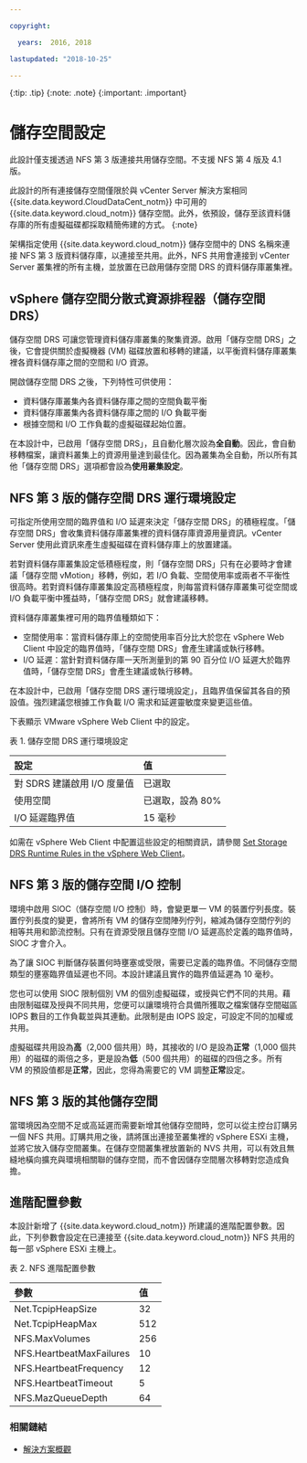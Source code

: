 ```yaml
---

copyright:

  years:  2016, 2018

lastupdated: "2018-10-25"

---
```


{:tip: .tip}
{:note: .note}
{:important: .important}

# 儲存空間設定

此設計僅支援透過 NFS 第 3 版連接共用儲存空間。不支援 NFS 第 4 版及 4.1 版。

此設計的所有連接儲存空間僅限於與 vCenter Server 解決方案相同 {{site.data.keyword.CloudDataCent_notm}} 中可用的 {{site.data.keyword.cloud_notm}} 儲存空間。此外，依預設，儲存至該資料儲存庫的所有虛擬磁碟都採取精簡佈建的方式。
{:note}

架構指定使用 {{site.data.keyword.cloud_notm}} 儲存空間中的 DNS 名稱來連接 NFS 第 3 版資料儲存庫，以連接至共用。此外，NFS 共用會連接到 vCenter Server 叢集裡的所有主機，並放置在已啟用儲存空間 DRS 的資料儲存庫叢集裡。

## vSphere 儲存空間分散式資源排程器（儲存空間 DRS）

儲存空間 DRS 可讓您管理資料儲存庫叢集的聚集資源。啟用「儲存空間 DRS」之後，它會提供關於虛擬機器 (VM) 磁碟放置和移轉的建議，以平衡資料儲存庫叢集裡各資料儲存庫之間的空間和 I/O 資源。

開啟儲存空間 DRS 之後，下列特性可供使用：
* 資料儲存庫叢集內各資料儲存庫之間的空間負載平衡
* 資料儲存庫叢集內各資料儲存庫之間的 I/O 負載平衡
* 根據空間和 I/O 工作負載的虛擬磁碟起始位置。

在本設計中，已啟用「儲存空間 DRS」，且自動化層次設為**全自動**。因此，會自動移轉檔案，讓資料叢集上的資源用量達到最佳化。因為叢集為全自動，所以所有其他「儲存空間 DRS」選項都會設為**使用叢集設定**。

## NFS 第 3 版的儲存空間 DRS 運行環境設定

可指定所使用空間的臨界值和 I/O 延遲來決定「儲存空間 DRS」的積極程度。「儲存空間 DRS」會收集資料儲存庫叢集裡的資料儲存庫資源用量資訊。vCenter Server 使用此資訊來產生虛擬磁碟在資料儲存庫上的放置建議。

若對資料儲存庫叢集設定低積極程度，則「儲存空間 DRS」只有在必要時才會建議「儲存空間 vMotion」移轉，例如，若 I/O 負載、空間使用率或兩者不平衡性很高時。若對資料儲存庫叢集設定高積極程度，則每當資料儲存庫叢集可從空間或 I/O 負載平衡中獲益時，「儲存空間 DRS」就會建議移轉。

資料儲存庫叢集裡可用的臨界值種類如下：

* 空間使用率：當資料儲存庫上的空間使用率百分比大於您在 vSphere Web Client 中設定的臨界值時，「儲存空間 DRS」會產生建議或執行移轉。
* I/O 延遲：當針對資料儲存庫一天所測量到的第 90 百分位 I/O 延遲大於臨界值時，「儲存空間 DRS」會產生建議或執行移轉。

在本設計中，已啟用「儲存空間 DRS 運行環境設定」，且臨界值保留其各自的預設值。強烈建議您根據工作負載 I/O 需求和延遲靈敏度來變更這些值。

下表顯示 VMware vSphere Web Client 中的設定。

表 1. 儲存空間 DRS 運行環境設定

| 設定          | 值  |
|:--------------- |:------ |
|對 SDRS 建議啟用 I/O 度量值| 已選取|
| 使用空間 | 已選取，設為 80% |
| I/O 延遲臨界值 | 15 毫秒 |

如需在 vSphere Web Client 中配置這些設定的相關資訊，請參閱 [Set Storage DRS Runtime Rules in the vSphere Web Client](https://docs.vmware.com/en/VMware-vSphere/5.5/com.vmware.vsphere.resmgmt.doc/GUID-AD2D13CE-539B-48C3-BBC9-E55A834874F0.html)。

## NFS 第 3 版的儲存空間 I/O 控制

環境中啟用 SIOC（儲存空間 I/O 控制）時，會變更單一 VM 的裝置佇列長度。裝置佇列長度的變更，會將所有 VM 的儲存空間陣列佇列，縮減為儲存空間佇列的相等共用和節流控制。只有在資源受限且儲存空間 I/O 延遲高於定義的臨界值時，SIOC 才會介入。

為了讓 SIOC 判斷儲存裝置何時壅塞或受限，需要已定義的臨界值。不同儲存空間類型的壅塞臨界值延遲也不同。本設計建議且實作的臨界值延遲為 10 毫秒。

您也可以使用 SIOC 限制個別 VM 的個別虛擬磁碟，或授與它們不同的共用。藉由限制磁碟及授與不同共用，您便可以讓環境符合具備所獲取之檔案儲存空間磁區 IOPS 數目的工作負載並與其連動。此限制是由 IOPS 設定，可設定不同的加權或共用。

虛擬磁碟共用設為**高**（2,000 個共用）時，其接收的 I/O 是設為**正常**（1,000 個共用）的磁碟的兩倍之多，更是設為**低**（500 個共用）的磁碟的四倍之多。所有 VM 的預設值都是**正常**，因此，您得為需要它的 VM 調整**正常**設定。

## NFS 第 3 版的其他儲存空間

當環境因為空間不足或高延遲而需要新增其他儲存空間時，您可以從主控台訂購另一個 NFS 共用。訂購共用之後，請將匯出連接至叢集裡的 vSphere ESXi 主機，並將它放入儲存空間叢集。在儲存空間叢集裡放置新的 NVS 共用，可以有效且無縫地橫向擴充與環境相關聯的儲存空間，而不會因儲存空間層次移轉對您造成負擔。

## 進階配置參數

本設計新增了 {{site.data.keyword.cloud_notm}} 所建議的進階配置參數。因此，下列參數會設定在已連接至 {{site.data.keyword.cloud_notm}} NFS 共用的每一部 vSphere ESXi 主機上。

表 2. NFS 進階配置參數

| 參數               | 值  |
|:--------------- |:------ |
| Net.TcpipHeapSize | 32 |
| Net.TcpipHeapMax | 512 |
| NFS.MaxVolumes | 256 |
| NFS.HeartbeatMaxFailures | 10 |
| NFS.HeartbeatFrequency  | 12 |
| NFS.HeartbeatTimeout | 5 |
| NFS.MazQueueDepth | 64 |

### 相關鏈結

* [解決方案概觀](../solution/solution_overview.html)
